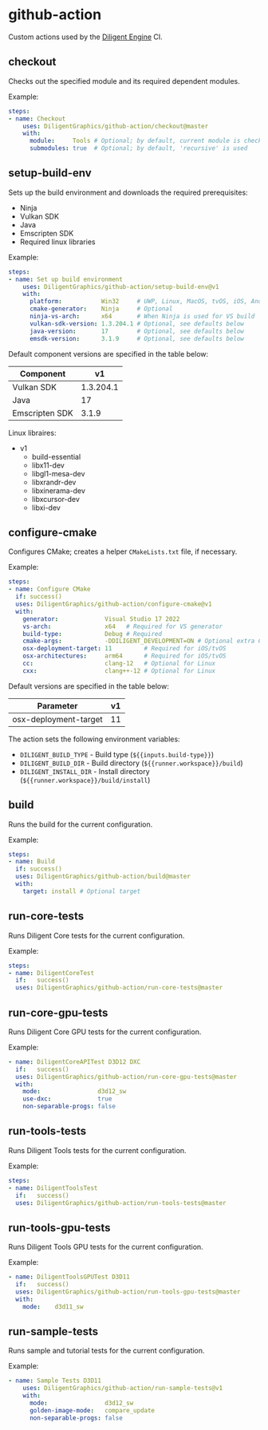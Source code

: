 # github-action

Custom actions used by the [Diligent Engine](https://github.com/DiligentGraphics/DiligentEngine) CI.

## checkout

Checks out the specified module and its required dependent modules.

Example:

```yml
steps:
- name: Checkout
    uses: DiligentGraphics/github-action/checkout@master
    with:
      module:     Tools # Optional; by default, current module is checked out
      submodules: true  # Optional; by default, 'recursive' is used
```

## setup-build-env

Sets up the build environment and downloads the required prerequisites:

- Ninja
- Vulkan SDK
- Java
- Emscripten SDK
- Required linux libraries

Example:

```yml
steps:
- name: Set up build environment
    uses: DiligentGraphics/github-action/setup-build-env@v1
    with:
      platform:           Win32     # UWP, Linux, MacOS, tvOS, iOS, Android, Emscripten
      cmake-generator:    Ninja     # Optional
      ninja-vs-arch:      x64       # When Ninja is used for VS build
      vulkan-sdk-version: 1.3.204.1 # Optional, see defaults below
      java-version:       17        # Optional, see defaults below
      emsdk-version:      3.1.9     # Optional, see defaults below
```

Default component versions are specified in the table below:

|  Component      |      v1       |
|-----------------|---------------|
| Vulkan SDK      | 1.3.204.1     |
| Java            | 17            |
| Emscripten  SDK | 3.1.9         |


Linux libraires:

* v1
  - build-essential
  - libx11-dev
  - libgl1-mesa-dev
  - libxrandr-dev
  - libxinerama-dev
  - libxcursor-dev
  - libxi-dev


## configure-cmake

Configures CMake; creates a helper `CMakeLists.txt` file, if necessary.

Example:

```yml
steps:
- name: Configure CMake
  if: success()
  uses: DiligentGraphics/github-action/configure-cmake@v1
  with:
    generator:             Visual Studio 17 2022
    vs-arch:               x64   # Required for VS generator
    build-type:            Debug # Required
    cmake-args:            -DDILIGENT_DEVELOPMENT=ON # Optional extra CMake arguments
    osx-deployment-target: 11         # Required for iOS/tvOS
    osx-architectures:     arm64      # Required for iOS/tvOS
    cc:                    clang-12   # Optional for Linux
    cxx:                   clang++-12 # Optional for Linux
```

Default versions are specified in the table below:

|  Parameter            |      v1       |
|-----------------------|---------------|
| osx-deployment-target |      11       |

The action sets the following environment variables:
* `DILIGENT_BUILD_TYPE`  - Build type (`${{inputs.build-type}}`)
* `DILIGENT_BUILD_DIR`   - Build directory (`${{runner.workspace}}/build`)
* `DILIGENT_INSTALL_DIR` - Install directory (`${{runner.workspace}}/build/install`)


## build

Runs the build for the current configuration.

Example:

```yml
steps:
- name: Build
  if: success()
  uses: DiligentGraphics/github-action/build@master
  with:
    target: install # Optional target
```


## run-core-tests

Runs Diligent Core tests for the current configuration.

Example:

```yml
steps:
- name: DiligentCoreTest
  if:   success()
  uses: DiligentGraphics/github-action/run-core-tests@master
```


## run-core-gpu-tests

Runs Diligent Core GPU tests for the current configuration.

Example:

```yml
- name: DiligentCoreAPITest D3D12 DXC
  if:   success()
  uses: DiligentGraphics/github-action/run-core-gpu-tests@master
  with:
    mode:                d3d12_sw
    use-dxc:             true
    non-separable-progs: false
```


## run-tools-tests

Runs Diligent Tools tests for the current configuration.

Example:

```yml
steps:
- name: DiligentToolsTest
  if:   success()
  uses: DiligentGraphics/github-action/run-tools-tests@master
```


## run-tools-gpu-tests

Runs Diligent Tools GPU tests for the current configuration.

Example:

```yml
- name: DiligentToolsGPUTest D3D11
  if:   success()
  uses: DiligentGraphics/github-action/run-tools-gpu-tests@master
  with:
    mode:    d3d11_sw
```

## run-sample-tests

Runs sample and tutorial tests for the current configuration.

Example:

```yml
- name: Sample Tests D3D11
    uses: DiligentGraphics/github-action/run-sample-tests@v1
    with:
      mode:                d3d12_sw
      golden-image-mode:   compare_update
      non-separable-progs: false
```
